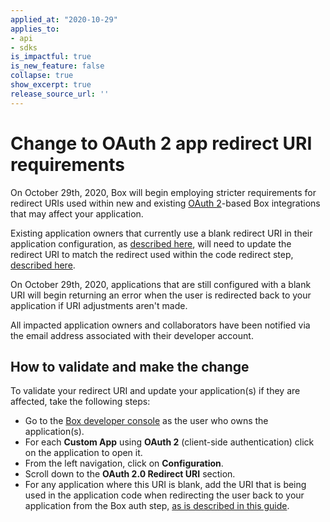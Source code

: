 ```yaml
---
applied_at: "2020-10-29"
applies_to: 
- api
- sdks
is_impactful: true
is_new_feature: false
collapse: true
show_excerpt: true
release_source_url: ''
---
```


# Change to OAuth 2 app redirect URI requirements

On October 29th, 2020, Box will begin employing stricter requirements for
redirect URIs used within new and existing
[OAuth 2](g://authentication/oauth2/)-based Box integrations that may affect
your application.

Existing application owners that currently use a blank redirect URI in their
application configuration, as
[described here](g://applications/custom-apps/oauth2-setup/#redirect-uri), will
need to update the redirect URI to match the redirect used within the code
redirect step,
[described here](g://authentication/oauth2/with-sdk/#2-redirect-user). 

On October 29th, 2020, applications that are still configured with a blank URI
will begin returning an error when the user is redirected back to your
application if URI adjustments aren't made.

All impacted application owners and collaborators have been notified via
the email address associated with their developer account.

## How to validate and make the change
To validate your redirect URI and update your application(s) if they are
affected, take the following steps:

* Go to the
 [Box developer console](https://cloud.app.box.com/developers/console) as the
 user who owns the application(s).
* For each **Custom App** using **OAuth 2** (client-side authentication) click
 on the application to open it.
* From the left navigation, click on **Configuration**.
* Scroll down to the **OAuth 2.0 Redirect URI** section. 
* For any application where this URI is blank, add the URI that is being used
 in the application code when redirecting the user back to your application
 from the Box auth step,
 [as is described in this guide](g://authentication/oauth2/with-sdk/#2-redirect-user).
